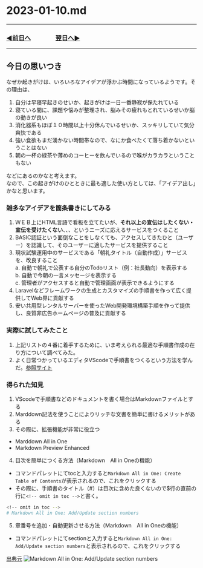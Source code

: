 # 2023-01-10.md

---
### [◀️前日へ](https://github.com/yuasys/chatty-journal/blob/main/2023/01/2023-01-09.md)&emsp;&emsp;&emsp;&emsp;[翌日へ▶️](https://github.com/yuasys/chatty-journal/blob/main/2023/01/2023-01-11.md)

---


## 今日の思いつき

なぜか起きがけは、いろいろなアイデアが浮かぶ時間になっているようです。その理由は、  

1. 自分は早寝早起きのせいか、起きがけは一日一番静寂が保たれている
2. 寝ている間に、課題や悩みが整理され、脳みその疲れもとれているせいか脳の動きが良い
3. 消化器系もほぼ１０時間以上十分休んでいるせいか、スッキリしていて気分爽快である
4. 強い食欲もまだ湧かない時間帯なので、なにか食べたくて落ち着かないということはない
5. 朝の一杯の緑茶や薄めのコーヒーを飲んでいるので喉がカラカラということもない

などにあるのかなと考えます。  
なので、この起きがけのひとときに最も適した使い方としては、「アイデア出し」かなと思います。　  

### 雑多なアイデアを箇条書きにしてみる

1. ＷＥＢ上にHTML言語で看板を立てたいが、<b>それ以上の宣伝はしたくない・宣伝を受けたくない</b>、、、というニーズに応えるサービスをつくること
3. BASIC認証という面倒なことをしなくても、アクセスしてきたひと（ユーザー）を認識して、そのユーザーに適したサービスを提供すること
4. 現状試験運用中のサービスである「朝礼タイトル（自動作成）」サービスを、改良すること<br>
  a. 自動で朝礼で公表する自分のTodoリスト（例：社長動向）を表示する<br>
  b. 自動で今朝の一言メッセージを表示する<br>
  c. 管理者がアクセスすると自動で管理画面が表示できるようにする<br>
4. Laravelなどフレームワークの生成とカスタマイズの手順書を作って広く提供してWeb界に貢献する
5. 安い共用型レンタルサーバーを使ったWeb開発環境構築手順を作って提供し、良質非広告ホームページの普及に貢献する

### 実際に試してみたこと

1. 上記リストの４番に着手するために、いま考えられる最適な手順書作成の在り方について調べてみた。
2. よく日常つかっているエディタVScodeで手順書をつくるという方法を学んだ。[参照サイト](https://dev.classmethod.jp/articles/non-97-operation-manual/#toc-7)

### 得られた知見

1. VScodeで手順書などのドキュメントを書く場合はMarkdownファイルとする
2. Marddown記法を使うことによりリッチな文書を簡単に書けるメリットがある
3. その際に、拡張機能が非常に役立つ
  - Marddown All in One
  - Markdown Preview Enhanced
4. 目次を簡単につくる方法（Markdown　All in Oneの機能）
  - コマンドパレットにてtocと入力すると`Markdown All in One: Create Table of Contents`が表示されるので、これをクリックする
  - その際に、手順書のタイトル（#）は目次に含めた良くないので$行の直前の行に`<!-- omit in toc -->`と書く。
  
  ```bash
  <!-- omit in toc -->
  # Markdown All in One: Add/Update section numbers
  ```
  
5. 章番号を追加・自動更新させる方法（Markdown　All in Oneの機能）
  - コマンドパレットにてsectionと入力すると`Markdown All in One: Add/Update section numbers`と表示されるので、これをクリックする

[出典元](https://dev.classmethod.jp/articles/non-97-operation-manual/#toc-7)
![Markdown All in One: Add/Update section numbers](https://d1tlzifd8jdoy4.cloudfront.net/wp-content/uploads/2021/07/section-number.6-scaled.jpg)

